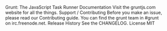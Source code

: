 Grunt: The JavaScript Task Runner Documentation Visit the gruntjs.com website for all the things. Support / Contributing Before you make an issue, please read our Contributing guide. You can find the grunt team in #grunt on irc.freenode.net. Release History See the CHANGELOG. License MIT